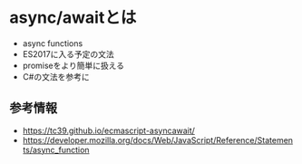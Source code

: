 # async/awaitとは

- async functions
- ES2017に入る予定の文法
- promiseをより簡単に扱える
- C#の文法を参考に

## 参考情報

- https://tc39.github.io/ecmascript-asyncawait/
- https://developer.mozilla.org/docs/Web/JavaScript/Reference/Statements/async_function
